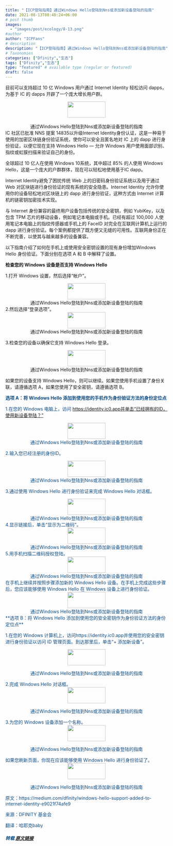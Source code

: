 ```yaml
---
title: "【ICP登陆指南】通过Windows Hello登陆到Nns或添加新设备登陆的指南"
date: 2021-08-13T08:40:24+06:00
# post thumb
images:
  - "images/post/ecology/8-13.png"
#author
author: "ICPFans"
# description
description: "【ICP登陆指南】通过Windows Hello登陆到Nns或添加新设备登陆的指南"
# Taxonomies
categories: ["Dfinity","生态"]
tags: ["Dfinity","生态"]
type: "featured" # available type (regular or featured)
draft: false
---
```

目前可以支持超过 10 亿 Windows 用户通过 Internet Identity 轻松访问 dapps，为基于 IC 的 dapps 开辟了一个庞大增长用户群。
<center>
<img width = '118' height ='50' src ="https://mmbiz.qpic.cn/mmbiz_jpg/5KcIHZlicrKo2DwwgGGW2ShuaiaIYqPh9w0FIYMZWR8qbqPhp19JnLLej3ObhIJKZeU6PeQ1dPB2TTp4iaxCrrwcA/640?wx_fmt=jpeg&tp=webp&wxfrom=5&wx_lazy=1&wx_co=1"/>
</center>
<br>


<center>通过Windows Hello登陆到Nns或添加新设备登陆的指南</center>
IC 社区已批准 NNS 提案 14835以升级Internet Identity身份认证，这是一种易于使用的加密区块链身份验证系统，使你可以安全且匿名地对 IC 上的 dapp 进行身份验证，以便它现在支持 Windows Hello — 允许 Windows 用户使用面部识别、指纹或虹膜扫描来验证自己的身份。

全球超过 10 亿人在使用 Windows 10系统，其中超过 85% 的人使用 Windows Hello，这是一个庞大的户群群体，现在可以轻松地使用基于IC dapp。

Internet Identity避免了困扰传统 Web 上的旧密码身份验证系统以及用于通过 Web 对区块链进行身份验证的现有系统的安全隐患。Internet Identity 允许你使用你的设备轻松地对区块链上的 dapp 进行身份验证，这种方式由 Internet 计算机的链密钥加密技术实现。

与 Internet 身份兼容的最终用户设备包括传统的安全密钥，例如 YubiKey，以及包含 TPM 芯片的移动设备，例如笔记本电脑或手机。已经有超过 100,000 人使用笔记本电脑上的指纹传感器或手机上的 FaceID 对完全在互联网计算机上运行的 dapp 进行身份验证。每个案例都提供了既方便又无缝的可用性。互联网身份正在不断完善，以使其与越来越多的设备兼容。

以下指南介绍了如何在手机上或使用安全密钥设置的现有身份增加Windows Hello 身份验证。下面分别在选项 A 和 B 中解释了设置。

**检查您的 Windows 设备是否支持 Windows Hello**

1.打开 Windows 设置，然后选择“帐户”。

<center>
<img width = '118' height ='50' src ="https://mmbiz.qpic.cn/mmbiz_jpg/5KcIHZlicrKo2DwwgGGW2ShuaiaIYqPh9w7k7PiaJn1ibyu4FJb864BUbWJSCeq1CHZXCIUCWmIqibZQW92Fmk9xUoQ/640?wx_fmt=jpeg&tp=webp&wxfrom=5&wx_lazy=1&wx_co=1"/>
</center>

<center>通过Windows Hello登陆到Nns或添加新设备登陆的指南</center>
2.然后选择“登录选项”。

<center>
<img width = '118' height ='50' src ="https://mmbiz.qpic.cn/mmbiz_jpg/5KcIHZlicrKo2DwwgGGW2ShuaiaIYqPh9wdvsWiaFtySrawxvogDMjDkQP8mK8f3Qibj4N53nrG2V2881DQQicR4ibNw/640?wx_fmt=jpeg&tp=webp&wxfrom=5&wx_lazy=1&wx_co=1"/>
</center>

<center>通过Windows Hello登陆到Nns或添加新设备登陆的指南</center>

3.检查您的设备以确保它支持 Windows Hello 登录。

<center>
<img width = '118' height ='50' src ="https://mmbiz.qpic.cn/mmbiz_jpg/5KcIHZlicrKo2DwwgGGW2ShuaiaIYqPh9wEu829vTvTfZ3dHZ77sicVofrDS78d4IgWMzUMrNiafTic1I0CicAO1RhSQ/640?wx_fmt=jpeg&tp=webp&wxfrom=5&wx_lazy=1&wx_co=1"/>
</center>

<center>通过Windows Hello登陆到Nns或添加新设备登陆的指南</center>

如果您的设备支持 Windows Hello，则可以继续。如果您使用手机设置了身份关联，请遵循选项 A，如果您使用了安全密钥，请遵循选项 B。

<font color=#0F4C81>**选项 A：将 Windows Hello 添加到使用您的手机作为身份验证方法的身份定位点**<font>

1.在您的 Windows 电脑上，访问 https://identity.ic0.app并单击“已经拥有的ID，使用新设备登陆？”

<center>
<img width = '118' height ='50' src ="https://mmbiz.qpic.cn/mmbiz_jpg/5KcIHZlicrKo2DwwgGGW2ShuaiaIYqPh9wCv2Fv4R7SZXVnkUkJYTyQa3m2dyics1p3gBCXGBLicCf9EZJLEicrJLdQ/640?wx_fmt=jpeg&tp=webp&wxfrom=5&wx_lazy=1&wx_co=1"/>
</center>

<center>通过Windows Hello登陆到Nns或添加新设备登陆的指南</center>

2.输入您已经注册的身份ID。

<center>
<img width = '118' height ='50' src ="https://mmbiz.qpic.cn/mmbiz_jpg/5KcIHZlicrKo2DwwgGGW2ShuaiaIYqPh9wvAlJ4Iib6InuteC9F4Z61ukHuZibYGSpo6DNtXbpsgUzH8DYyZCIPzOQ/640?wx_fmt=jpeg&tp=webp&wxfrom=5&wx_lazy=1&wx_co=1"/>
</center>

<center>通过Windows Hello登陆到Nns或添加新设备登陆的指南</center>

3.通过使用 Windows Hello 进行身份验证来完成 Windows Hello 对话框。

<center>
<img width = '118' height ='50' src ="https://mmbiz.qpic.cn/mmbiz_jpg/5KcIHZlicrKo2DwwgGGW2ShuaiaIYqPh9wKuVbwsqvllbgkPiaIAV47v13AsN9LM7YkJYn0DTibwviclQYFL7axFhhg/640?wx_fmt=jpeg&tp=webp&wxfrom=5&wx_lazy=1&wx_co=1"/>
</center>

<center>通过Windows Hello登陆到Nns或添加新设备登陆的指南</center>
4.显示链接后，单击“显示为二维码”。

<center>
<img width = '118' height ='50' src ="https://mmbiz.qpic.cn/mmbiz_jpg/5KcIHZlicrKo2DwwgGGW2ShuaiaIYqPh9wgbOvLeS8ic55Rp5exEibUnTj2BeS39EaQrcVDZYVQibyLJIbLCBrS4iazg/640?wx_fmt=jpeg&tp=webp&wxfrom=5&wx_lazy=1&wx_co=1"/>
</center>

<center>通过Windows Hello登陆到Nns或添加新设备登陆的指南</center>
5.用手机扫描二维码授权登陆。

<center>
<img width = '118' height ='50' src ="https://mmbiz.qpic.cn/mmbiz_jpg/5KcIHZlicrKo2DwwgGGW2ShuaiaIYqPh9w7eribzwW1DS4at0fP34VUicgQNtxCDwticnI7uT8Avq9eGvKaMaZW5ialw/640?wx_fmt=jpeg&tp=webp&wxfrom=5&wx_lazy=1&wx_co=1"/>
</center>

<center>通过Windows Hello登陆到Nns或添加新设备登陆的指南</center>
在手机上继续并按照步骤添加新的 Windows Hello 设备。在手机上完成这些步骤后，您应该能够使用 Windows Hello 在 Windows 设备上进行身份验证。

<center>
<img width = '118' height ='50' src ="https://mmbiz.qpic.cn/mmbiz_jpg/5KcIHZlicrKo2DwwgGGW2ShuaiaIYqPh9wCjEDv6IJQwzo3H2vsnVOHeMTNOPHABKKialVrqF8LtFrsSfmfTcNb8A/640?wx_fmt=jpeg&tp=webp&wxfrom=5&wx_lazy=1&wx_co=1"/>
</center>

<center>通过Windows Hello登陆到Nns或添加新设备登陆的指南</center>
<font color=#0F4C81>**选项 B：将 Windows Hello 添加到使用您的安全密钥作为身份验证方法的身份定位点**<font>

1.在您的 Windows 计算机上，访问https://identity.ic0.app并使用您的安全密钥进行身份验证以访问 ID 管理页面。到达那里后，单击“+ 添加新设备”。

<center>
<img width = '118' height ='50' src ="https://mmbiz.qpic.cn/mmbiz_jpg/5KcIHZlicrKo2DwwgGGW2ShuaiaIYqPh9wchLV7xDmfKZtBKmW0YNb1ztH5Va6cz0kk04ZPnoGAhjdYibuEAicz8Jw/640?wx_fmt=jpeg&tp=webp&wxfrom=5&wx_lazy=1&wx_co=1"/>


通过Windows Hello登陆到Nns或添加新设备登陆的指南
</center>
2.完成 Windows Hello 对话框。

<center>
<img width = '118' height ='50' src ="https://mmbiz.qpic.cn/mmbiz_jpg/5KcIHZlicrKo2DwwgGGW2ShuaiaIYqPh9wJG96ECFdoLsbM9d9MgCg5iacmkrkibDl1lJlice8CFo3PMcm8gJWZytAQ/640?wx_fmt=jpeg&tp=webp&wxfrom=5&wx_lazy=1&wx_co=1"/>


通过Windows Hello登陆到Nns或添加新设备登陆的指南
</center>
3.为您的 Windows 设备添加一个名称。

<center>
<img width = '118' height ='50' src ="https://mmbiz.qpic.cn/mmbiz_jpg/5KcIHZlicrKo2DwwgGGW2ShuaiaIYqPh9wsnQJO3TY7PbrwGr8WppMOSbkWRglv6o4HQLB8YQgSlCxZogcM3nTXA/640?wx_fmt=jpeg&tp=webp&wxfrom=5&wx_lazy=1&wx_co=1"/>


通过Windows Hello登陆到Nns或添加新设备登陆的指南
</center>
如果您刷新页面，你现在应该能够使用 Windows Hello 进行身份验证了。

<center>
<img width = '118' height ='50' src ="https://mmbiz.qpic.cn/mmbiz_jpg/5KcIHZlicrKo2DwwgGGW2ShuaiaIYqPh9wCjEDv6IJQwzo3H2vsnVOHeMTNOPHABKKialVrqF8LtFrsSfmfTcNb8A/640?wx_fmt=jpeg&tp=webp&wxfrom=5&wx_lazy=1&wx_co=1"/>


通过Windows Hello登陆到Nns或添加新设备登陆的指南
</center>
原文：https://medium.com/dfinity/windows-hello-support-added-to-internet-identity-e9021f74afe9

来源：DFINITY 基金会

翻译：哈耶克baby

##### 转载 [原文链接](https://mp.weixin.qq.com/s/Vuc30czc-9sgUw_W4QgSnQ)